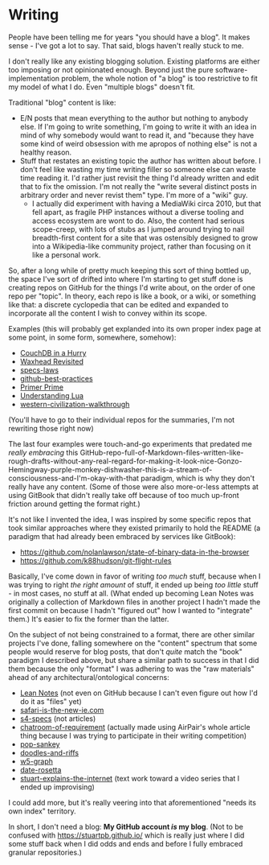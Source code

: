 # Writing

People have been telling me for years "you should have a blog". It makes sense - I've got a lot to say. That said, blogs haven't really stuck to me.

I don't really like any existing blogging solution. Existing platforms are either too imposing or not opinionated enough. Beyond just the pure software-implementation problem, the whole notion of "a blog" is too restrictive to fit my model of what I do. Even "multiple blogs" doesn't fit.

Traditional "blog" content is like:

- E/N posts that mean everything to the author but nothing to anybody else. If I'm going to write something, I'm going to write it with an idea in mind of why somebody would want to read it, and "because they have some kind of weird obsession with me apropos of nothing else" is not a healthy reason.
- Stuff that restates an existing topic the author has written about before. I don't feel like wasting my time writing filler so someone else can waste time reading it. I'd rather just revisit the thing I'd already written and edit that to fix the omission. I'm not really the "write several distinct posts in arbitrary order and never revist them" type. I'm more of a "wiki" guy.
  - I actually did experiment with having a MediaWiki circa 2010, but that fell apart, as fragile PHP instances without a diverse tooling and access ecosystem are wont to do. Also, the content had serious scope-creep, with lots of stubs as I jumped around trying to nail breadth-first content for a site that was ostensibly designed to grow into a Wikipedia-like community project, rather than focusing on it like a personal work.

So, after a long while of pretty much keeping this sort of thing bottled up, the space I've sort of drifted into where I'm starting to get stuff done is creating repos on GitHub for the things I'd write about, on the order of one repo per "topic". In theory, each repo is like a book, or a wiki, or something like that: a discrete cyclopedia that can be edited and expanded to incorporate all the content I wish to convey within its scope.

Examples (this will probably get explanded into its own proper index page at some point, in some form, somewhere, somehow):

- [CouchDB in a Hurry][]
- [Waxhead Revisited][]
- [specs-laws][]
- [github-best-practices][]
- [Primer Prime][]
- [Understanding Lua][]
- [western-civilization-walkthrough][]

(You'll have to go to their individual repos for the summaries, I'm not rewriting those right now)

[CouchDB in a Hurry]: https://github.com/stuartpb/couchdb-in-a-hurry
[Waxhead Revisited]: https://github.com/stuartpb/waxhead-revisited
[specs-laws]: https://github.com/stuartpb/specs-laws
[github-best-practices]: https://github.com/stuartpb/github-best-practices
[Primer Prime]: https://github.com/stuartpb/primerprime
[Understanding Lua]: https://github.com/stuartpb/understanding-lua
[western-civilization-walkthrough]: https://github.com/stuartpb/western-civilization-walkthrough

The last four examples were touch-and-go experiments that predated me *really embracing* this GitHub-repo-full-of-Markdown-files-written-like-rough-drafts-without-any-real-regard-for-making-it-look-nice-Gonzo-Hemingway-purple-monkey-dishwasher-this-is-a-stream-of-consciousness-and-I'm-okay-with-that paradigm, which is why they don't really have any content. (Some of those were also more-or-less attempts at using GitBook that didn't really take off because of too much up-front friction around getting the format right.)

It's not like I invented the idea, I was inspired by some specific repos that took similar approaches where they existed primarily to hold the README (a paradigm that had already been embraced by services like GitBook):

- https://github.com/nolanlawson/state-of-binary-data-in-the-browser
- https://github.com/k88hudson/git-flight-rules

Basically, I've come down in favor of writing *too much* stuff, because when I was trying to right *the right amount* of stuff, it ended up being *too little* stuff - in most cases, no stuff at all. (What ended up becoming Lean Notes was originally a collection of Markdown files in another project I hadn't made the first commit on because I hadn't "figured out" how I wanted to "integrate" them.) It's easier to fix the former than the latter.

On the subject of not being constrained to a format, there are other similar projects I've done, falling somewhere on the "content" spectrum that some people would reserve for blog posts, that don't *quite* match the "book" paradigm I described above, but share a similar path to success in that I did them because the only "format" I was adhering to was the "raw materials" ahead of any architectural/ontological concerns:

- [Lean Notes][] (not even on GitHub because I can't even figure out how I'd do it as "files" yet)
- [safari-is-the-new-ie.com][]
- [s4-specs][] (not articles)
- [chatroom-of-requirement][] (actually made using AirPair's whole article thing because I was trying to participate in their writing competition)
- [pop-sankey][]
- [doodles-and-riffs][]
- [w5-graph][]
- [date-rosetta][]
- [stuart-explains-the-internet][] (text work toward a video series that I ended up improvising)

[Lean Notes]: http://www.leannotes.com/
[safari-is-the-new-ie.com]: https://www.safari-is-the-new-ie.com/
[s4-specs]: https://github.com/stuartpb/s4-specs
[chatroom-of-requirement]: https://github.com/stuartpb/chatroom-of-requirement
[pop-sankey]: https://github.com/stuartpb/pop-sankey
[doodles-and-riffs]: https://github.com/stuartpb/doodles-and-riffs
[w5-graph]: https://github.com/stuartpb/w5-graph
[date-rosetta]: https://github.com/stuartpb/date-rosetta
[stuart-explains-the-internet]: https://github.com/stuartpb/stuart-explains-the-internet

I could add more, but it's really veering into that aforementioned "needs its own index" territory.

In short, I don't need a blog: **My GitHub account _is_ my blog**. (Not to be confused with https://stuartpb.github.io/ which is really just where I did some stuff back when I did odds and ends and before I fully embraced granular repositories.)
